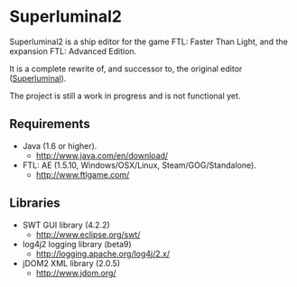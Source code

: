 Superluminal2
=============

Superluminal2 is a ship editor for the game FTL: Faster Than Light, and the expansion FTL: Advanced Edition.

It is a complete rewrite of, and successor to, the original editor ([Superluminal](https://github.com/kartoFlane/Superluminal)).

The project is still a work in progress and is not functional yet.



Requirements
------------
* Java (1.6 or higher).
    * http://www.java.com/en/download/
* FTL: AE (1.5.10, Windows/OSX/Linux, Steam/GOG/Standalone).
    * http://www.ftlgame.com/


Libraries
---------
* SWT GUI library (4.2.2)
    * http://www.eclipse.org/swt/
* log4j2 logging library (beta9)
    * http://logging.apache.org/log4j/2.x/
* jDOM2 XML library (2.0.5)
    * http://www.jdom.org/
